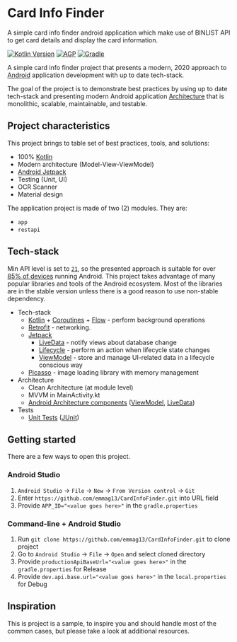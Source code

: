 # Card Info Finder
A simple card info finder android application which make use of BINLIST API to get card details and display the card information.

[![Kotlin Version](https://img.shields.io/badge/Kotlin-1.4.30-blue.svg)](https://kotlinlang.org)
[![AGP](https://img.shields.io/badge/AGP-4.1.2-blue?style=flat)](https://developer.android.com/studio/releases/gradle-plugin)
[![Gradle](https://img.shields.io/badge/Gradle-6.5.1-blue?style=flat)](https://gradle.org)

A simple card info finder project that presents a modern, 2020 approach to
[Android](https://en.wikipedia.org/wiki/Android_(operating_system)) application development with up to date tech-stack.

The goal of the project is to demonstrate best practices by using up to date tech-stack and presenting modern Android application
[Architecture](#architecture) that is monolithic, scalable, maintainable, and testable.

## Project characteristics

This project brings to table set of best practices, tools, and solutions:

* 100% [Kotlin](https://kotlinlang.org/)
* Modern architecture (Model-View-ViewModel)
* [Android Jetpack](https://developer.android.com/jetpack)
* Testing (Unit, UI)
* OCR Scanner
* Material design

The application project is made of two (2) modules. They are:
* `app`
* `restapi`

## Tech-stack
Min API level is set to [`21`](https://android-arsenal.com/api?level=21), so the presented approach is suitable for over
[85% of devices](https://developer.android.com/about/dashboards) running Android. This project takes advantage of many
popular libraries and tools of the Android ecosystem. Most of the libraries are in the stable version unless there is a
good reason to use non-stable dependency.

* Tech-stack
    * [Kotlin](https://kotlinlang.org/) + [Coroutines](https://kotlinlang.org/docs/reference/coroutines-overview.html) + [Flow](https://developer.android.com/kotlin/flow) - perform background operations
    * [Retrofit](https://github.com/square/retrofit) - networking.
    * [Jetpack](https://developer.android.com/jetpack)
        * [LiveData](https://developer.android.com/topic/libraries/architecture/livedata) - notify views about database change
        * [Lifecycle](https://developer.android.com/topic/libraries/architecture/lifecycle) - perform an action when lifecycle state changes
        * [ViewModel](https://developer.android.com/topic/libraries/architecture/viewmodel) - store and manage UI-related data in a lifecycle conscious way
  *   [Picasso](https://github.com/square/picasso) - image loading library with memory management
* Architecture
    * Clean Architecture (at module level)
    * MVVM in MainActivity.kt
    * [Android Architecture components](https://developer.android.com/topic/libraries/architecture) ([ViewModel](https://developer.android.com/topic/libraries/architecture/viewmodel), [LiveData](https://developer.android.com/topic/libraries/architecture/livedata))
* Tests
    * [Unit Tests](https://en.wikipedia.org/wiki/Unit_testing) ([JUnit](https://junit.org/junit4/))

## Getting started

There are a few ways to open this project.

### Android Studio

1. `Android Studio` -> `File` -> `New` -> `From Version control` -> `Git`
2. Enter `https://github.com/emmag13/CardInfoFinder.git` into URL field
3. Provide `APP_ID="<value goes here>"` in the `gradle.properties`

### Command-line + Android Studio

1. Run `git clone https://github.com/emmag13/CardInfoFinder.git` to clone project
2. Go to `Android Studio` -> `File` -> `Open` and select cloned directory
3. Provide `productionApiBaseUrl="<value goes here>"` in the `gradle.properties` for Release
3. Provide `dev.api.base.url="<value goes here>"` in the `local.properties` for Debug

## Inspiration

This is project is a sample, to inspire you and should handle most of the common cases, but please take a look at
additional resources.

